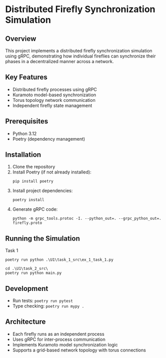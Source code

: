 # Distributed Firefly Synchronization Simulation

## Overview
This project implements a distributed firefly synchronization simulation using gRPC, demonstrating how individual fireflies can synchronize their phases in a decentralized manner across a network.

## Key Features
- Distributed firefly processes using gRPC
- Kuramoto model-based synchronization
- Torus topology network communication
- Independent firefly state management

## Prerequisites
- Python 3.12
- Poetry (dependency management)

## Installation
1. Clone the repository
2. Install Poetry (if not already installed):
   ```
   pip install poetry
   ```
3. Install project dependencies:
   ```
   poetry install
   ```
4. Generate gRPC code:
   ```
   python -m grpc_tools.protoc -I. --python_out=. --grpc_python_out=. firefly.proto
   ```

## Running the Simulation
Task 1
```
poetry run python .\U1\task_1_src\ex_1_task_1.py
```
```
cd .\U1\task_2_src\
poetry run python main.py
```

## Development
- Run tests: `poetry run pytest`
- Type checking: `poetry run mypy .`

## Architecture
- Each firefly runs as an independent process
- Uses gRPC for inter-process communication
- Implements Kuramoto model synchronization logic
- Supports a grid-based network topology with torus connections